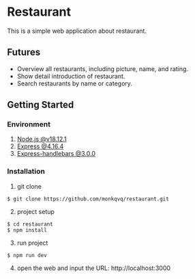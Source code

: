 # Restaurant
This is a simple web application about restaurant.

## Futures
- Overview all restaurants, including picture, name, and rating.
- Show detail introduction of restaurant.
- Search restaurants by name or category.

## Getting Started
### Environment
1. [Node.js @v18.12.1](https://nodejs.org/zh-tw/)
2. [Express @4.16.4](https://www.npmjs.com/package/express)
3. [Express-handlebars @3.0.0](https://www.npmjs.com/package/express-handlebars)

### Installation
1. git clone
```
$ git clone https://github.com/monkqvq/restaurant.git
```
2. project setup
```
$ cd restaurant
$ npm install
```
3. run project
```
$ npm run dev
```
4. open the web and input the URL: http://localhost:3000
